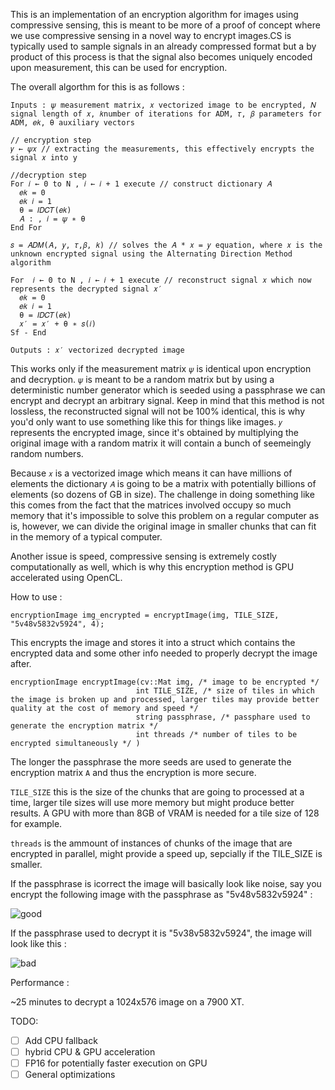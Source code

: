 This is an implementation of an encryption algorithm for images using compressive sensing, this is meant to be more of a proof of concept where we use compressive sensing in a novel way to encrypt images.CS is typically used to sample signals in an already compressed format but a by product of this process is that the signal also becomes uniquely encoded upon measurement, this can be used for encryption.

The overall algorthm for this is as follows : 

```
Inputs : 𝜓 measurement matrix, 𝑥 vectorized image to be encrypted, 𝑁 signal length of 𝑥, 𝑘number of iterations for ADM, 𝜏, 𝛽 parameters for ADM, 𝑒𝑘, θ auxiliary vectors

// encryption step
𝑦 ← 𝜓𝑥 // extracting the measurements, this effectively encrypts the signal 𝑥 into y

//decryption step
For 𝑖 ← 0 to N , 𝑖 ← 𝑖 + 1 execute // construct dictionary 𝐴
  𝑒𝑘 = 0
  𝑒𝑘 𝑖 = 1
  θ = 𝐼𝐷𝐶𝑇(𝑒𝑘)
  𝐴 : , 𝑖 = 𝜓 ∗ θ
End For

𝑠 = 𝐴𝐷𝑀(𝐴, 𝑦, 𝜏,𝛽, 𝑘) // solves the 𝐴 * 𝑥 = 𝑦 equation, where 𝑥 is the unknown encrypted signal using the Alternating Direction Method algorithm

For  𝑖 ← 0 to N , 𝑖 ← 𝑖 + 1 execute // reconstruct signal 𝑥 which now represents the decrypted signal 𝑥′
  𝑒𝑘 = 0
  𝑒𝑘 𝑖 = 1
  θ = 𝐼𝐷𝐶𝑇(𝑒𝑘)
  𝑥′ = 𝑥′ + θ ∗ 𝑠(𝑖)
Sf - End

Outputs : 𝑥′ vectorized decrypted image
```

This works only if the  measurement matrix ```𝜓``` is identical upon encryption and decryption. ```𝜓``` is meant to be a random matrix but by using a deterministic number generator which is seeded using a passphrase we can encrypt and decrypt an arbitrary signal. Keep in mind that this method is not lossless, the reconstructed signal will not be 100% identical, this is why you'd only want to use something like this for things like images. ```𝑦``` represents the encrypted image, since it's obtained by multiplying the original image with a random matrix it will contain a bunch of seemeingly random numbers.

Because ```𝑥``` is a vectorized image which means it can have millions of elements the dictionary ```𝐴``` is going to be a matrix with potentially billions of elements (so dozens of GB in size). The challenge in doing something like this comes from the fact that the matrices involved occupy so much memory that it's impossible to solve this problem on a regular computer as is, however, we can divide the original image in smaller chunks that can fit in the memory of a typical computer.

Another issue is speed, compressive sensing is extremely costly computationally as well, which is why this encryption method is GPU accelerated using OpenCL.

How to use :

```encryptionImage img_encrypted = encryptImage(img, TILE_SIZE, "5v48v5832v5924", 4);```

This encrypts the image and stores it into a struct which contains the encrypted data and some other info needed to properly decrypt the image after. 

```
encryptionImage encryptImage(cv::Mat img, /* image to be encrypted */
							int TILE_SIZE, /* size of tiles in which the image is broken up and processed, larger tiles may provide better quality at the cost of memory and speed */
							string passphrase, /* passphare used to generate the encryption matrix */
							int threads /* number of tiles to be encrypted simultaneously */ )
```

The longer the passphrase the more seeds are used to generate the encryption matrix ```A``` and thus the encryption is more secure. 

```TILE_SIZE``` this is the size of the chunks that are going to processed at a time, larger tile sizes will use more memory but might produce better results. A GPU with more than 8GB of VRAM is needed for a tile size of 128 for example.

```threads``` is the ammount of instances of chunks of the image that are encrypted in parallel, might provide a speed up, sepcially if the TILE_SIZE is smaller.

If the passphrase is icorrect the image will basically look like noise, say you encrypt the following image with the passphrase as "5v48v5832v5924" :

![good](https://github.com/Iordan-Iulian-Bogdan/Image-Encryption-App/assets/56405877/95477a8c-4e1c-44e7-b4aa-dc5c2ee7c21b)

If the passphrase used to decrypt it is "5v38v5832v5924", the image will look like this :

![bad](https://github.com/Iordan-Iulian-Bogdan/Image-Encryption-App/assets/56405877/30d58d75-330c-4df6-8dec-c28d3eae05ea)

Performance : 

~25 minutes to decrypt a 1024x576 image on a 7900 XT.

TODO:
- [ ] Add CPU fallback
- [ ] hybrid CPU & GPU acceleration 
- [ ] FP16 for potentially faster execution on GPU
- [ ] General optimizations

